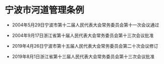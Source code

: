 # 宁波市河道管理条例

- 2004年5月29日宁波市第十二届人民代表大会常务委员会第十一次会议通过

- 2004年9月17日浙江省第十届人民代表大会常务委员会第十三次会议批准

- 2019年4月26日宁波市第十五届人民代表大会常务委员会第二十次会议修订

- 2019年8月1日浙江省第十三届人民代表大会常务委员会第十三次会议批准

<!-- INFO END -->
